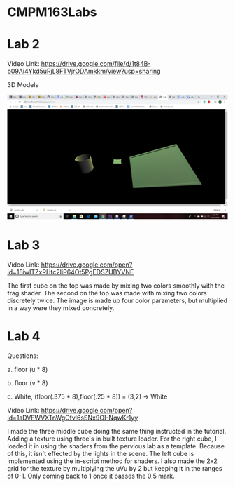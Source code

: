 # CMPM163Labs
# Lab 2

Video Link: https://drive.google.com/file/d/1t84B-b09Ai4Ykd5uRjL8FTVjrODAmkkm/view?usp=sharing

3D Models

<img src ="images/3DModelsExample.png" width = 800>

# Lab 3

Video Link: https://drive.google.com/open?id=18iwITZxRHtc2IiP64Ot5PgEDSZUBYVNF

The first cube on the top was made by mixing two colors smoothly with the frag shader.
The second on the top was made with mixing two colors discretely twice. The image is made up four color parameters, but multiplied in a way were they mixed concretely.

# Lab 4

Questions:

a. floor (u * 8)

b. floor (v * 8)

c. White, (floor(.375 * 8),floor(.25 * 8)) = (3,2) -> White

Video Link: https://drive.google.com/open?id=1aDVFWVXTnWgCfvl6sSNx9OI-NqwKr1yy

I made the three middle cube doing the same thing instructed in the tutorial. Adding a texture using three's in built texture loader. For the right cube, I loaded it in using the shaders from the pervious lab as a template. Because of this, it isn't effected by the lights in the scene. The left cube is implemented using the in-script method for shaders. I also made the 2x2 grid for the texture by multiplying the uVu by 2 but keeping it in the ranges of 0-1. Only coming back to 1 once it passes the 0.5 mark.


